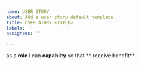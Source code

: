 ```yaml
---
name: USER STORY
about: Add a user story default template
title: USER ATORY <TITLE>
labels: ''
assignees: ''

---
```


as a **role** i can **capabilty** so that ** receive benefit**
